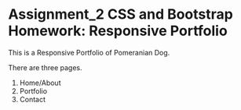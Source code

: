 # Assignment_2 CSS and Bootstrap Homework: Responsive Portfolio

This is a Responsive Portfolio of Pomeranian Dog.

There are three pages.

1. Home/About
2. Portfolio
3. Contact
